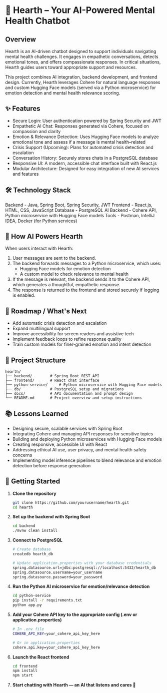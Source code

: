 # 🧠 Hearth – Your AI-Powered Mental Health Chatbot

## Overview
Hearth is an AI-driven chatbot designed to support individuals navigating mental health challenges. It engages in empathetic conversations, detects emotional tones, and offers compassionate responses. In critical situations, Hearth guides users toward appropriate support and resources.

This project combines AI integration, backend development, and frontend design. Currently, Hearth leverages Cohere for natural language responses and custom Hugging Face models (served via a Python microservice) for emotion detection and mental health relevance scoring.

## ✨ Features
- Secure Login: User authentication powered by Spring Security and JWT
- Empathetic AI Chat: Responses generated via Cohere, focused on compassion and clarity
- Emotion & Relevance Detection: Uses Hugging Face models to analyze emotional tone and assess if a message is mental health–related
- Crisis Support (Upcoming): Plans for automated crisis detection and escalation
- Conversation History: Securely stores chats in a PostgreSQL database
- Responsive UI: A modern, accessible chat interface built with React.js
- Modular Architecture: Designed for easy integration of new AI services and features

## 🛠️ Technology Stack
Backend - Java, Spring Boot, Spring Security, JWT
Frontend - React.js, HTML, CSS, JavaScript
Database - PostgreSQL 
AI Backend - Cohere API, Python microservice with Hugging Face models
Tools - Postman, IntelliJ IDEA, Docker (for Python services)

## 🧠 How AI Powers Hearth
When users interact with Hearth:
1. User messages are sent to the backend.
2. The backend forwards messages to a Python microservice, which uses:
   - Hugging Face models for emotion detection
   - A custom model to check relevance to mental health
3. If the message is relevant, the backend sends it to the Cohere API, which generates a thoughtful, empathetic response.
4. The response is returned to the frontend and stored securely if logging is enabled.

## 🔮 Roadmap / What's Next
- Add automatic crisis detection and escalation
- Expand multilingual support
- Improve accessibility for screen readers and assistive tech
- Implement feedback loops to refine response quality
- Train custom models for finer-grained emotion and intent detection

## 🧩 Project Structure
```
hearth/
├── backend/        # Spring Boot REST API  
├── frontend/       # React chat interface  
├── python-service/     # Python microservice with Hugging Face models  
├── db/             # PostgreSQL setup and migrations  
├── docs/           # API documentation and prompt design  
└── README.md       # Project overview and setup instructions 
```
 
## 📚 Lessons Learned
- Designing secure, scalable services with Spring Boot
- Integrating Cohere and managing API responses for sensitive topics
- Building and deploying Python microservices with Hugging Face models
- Creating responsive, accessible UI with React
- Addressing ethical AI use, user privacy, and mental health safety concerns
- Implementing model inference pipelines to blend relevance and emotion detection before response generation

## 🚀 Getting Started

1. **Clone the repository**
   ```bash
   git clone https://github.com/yourusername/hearth.git
   cd hearth
   ```

2. **Set up the backend with Spring Boot**
   ```bash
   cd backend
   ./mvnw clean install
   ```

3. **Connect to PostgreSQL**
   ```bash
   # Create database
   createdb hearth_db
   
   # Update application.properties with your database credentials
   spring.datasource.url=jdbc:postgresql://localhost:5432/hearth_db
   spring.datasource.username=your_username
   spring.datasource.password=your_password
   ```

4. **Run the Python AI microservice for emotion/relevance detection**
   ```bash
   cd python-service
   pip install -r requirements.txt
   python app.py
   ```

5. **Add your Cohere API key to the appropriate config (.env or application.properties)**
   ```bash
   # In .env file
   COHERE_API_KEY=your_cohere_api_key_here
   
   # Or in application.properties
   cohere.api.key=your_cohere_api_key_here
   ```

6. **Launch the React frontend**
   ```bash
   cd frontend
   npm install
   npm start
   ```

7. **Start chatting with Hearth — an AI that listens and cares 💬**